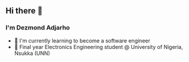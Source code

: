 ## Hi there 👋
### I'm Dezmond Adjarho

* 🌱 I'm currently learning to become a software engineer
* 🌱 Final year Electronics Engineering student @ University of Nigeria, Nsukka (UNN)

